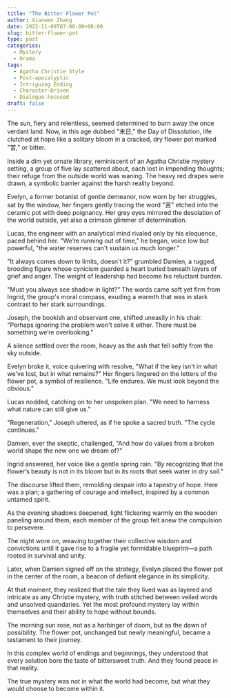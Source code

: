 ```yaml
---
title: "The Bitter Flower Pot"
author: Xiaowen Zhang
date: 2022-11-09T07:00:00+08:00
slug: bitter-flower-pot
type: post
categories:
  - Mystery
  - Drama
tags:
  - Agatha Christie Style
  - Post-apocalyptic
  - Intriguing Ending
  - Character-Driven
  - Dialogue-Focused
draft: false
---
```


The sun, fiery and relentless, seemed determined to burn away the once verdant land. Now, in this age dubbed "末日," the Day of Dissolution, life clutched at hope like a solitary bloom in a cracked, dry flower pot marked "苦," or bitter.

Inside a dim yet ornate library, reminiscent of an Agatha Christie mystery setting, a group of five lay scattered about, each lost in impending thoughts; their refuge from the outside world was waning. The heavy red drapes were drawn, a symbolic barrier against the harsh reality beyond.

Evelyn, a former botanist of gentle demeanor, now worn by her struggles, sat by the window, her fingers gently tracing the word "苦" etched into the ceramic pot with deep poignancy. Her grey eyes mirrored the desolation of the world outside, yet also a crimson glimmer of determination.

Lucas, the engineer with an analytical mind rivaled only by his eloquence, paced behind her. "We’re running out of time," he began, voice low but powerful, "the water reserves can't sustain us much longer."

"It always comes down to limits, doesn't it?" grumbled Damien, a rugged, brooding figure whose cynicism guarded a heart buried beneath layers of grief and anger. The weight of leadership had become his reluctant burden.

"Must you always see shadow in light?" The words came soft yet firm from Ingrid, the group's moral compass, exuding a warmth that was in stark contrast to her stark surroundings.

Joseph, the bookish and observant one, shifted uneasily in his chair. "Perhaps ignoring the problem won't solve it either. There must be something we’re overlooking."

A silence settled over the room, heavy as the ash that fell softly from the sky outside.

Evelyn broke it, voice quivering with resolve, "What if the key isn't in what we've lost, but in what remains?" Her fingers lingered on the letters of the flower pot, a symbol of resilience. "Life endures. We must look beyond the obvious."

Lucas nodded, catching on to her unspoken plan. "We need to harness what nature can still give us."

"Regeneration," Joseph uttered, as if he spoke a sacred truth. "The cycle continues."

Damien, ever the skeptic, challenged, "And how do values from a broken world shape the new one we dream of?"

Ingrid answered, her voice like a gentle spring rain. "By recognizing that the flower’s beauty is not in its bloom but in its roots that seek water in dry soil."

The discourse lifted them, remolding despair into a tapestry of hope. Here was a plan; a gathering of courage and intellect, inspired by a common untamed spirit.

As the evening shadows deepened, light flickering warmly on the wooden paneling around them, each member of the group felt anew the compulsion to persevere.

The night wore on, weaving together their collective wisdom and convictions until it gave rise to a fragile yet formidable blueprint—a path rooted in survival and unity.

Later, when Damien signed off on the strategy, Evelyn placed the flower pot in the center of the room, a beacon of defiant elegance in its simplicity.

At that moment, they realized that the tale they lived was as layered and intricate as any Christie mystery, with truth stitched between veiled words and unsolved quandaries. Yet the most profound mystery lay within themselves and their ability to hope without bounds.

The morning sun rose, not as a harbinger of doom, but as the dawn of possibility. The flower pot, unchanged but newly meaningful, became a testament to their journey.

In this complex world of endings and beginnings, they understood that every solution bore the taste of bittersweet truth. And they found peace in that reality.

The true mystery was not in what the world had become, but what they would choose to become within it.